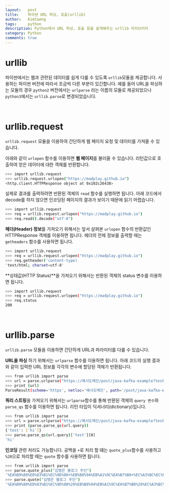 ```yaml
---
layout:   post
title:    파이썬 URL 파싱, 호출(urllib)
author:   Kimtaeng
tags: 	  python
description: Python에서 URL 파싱, 호출 등을 쉽게해주는 urllib 라이브러리
category: Python
comments: true
---
```


# urllib

파이썬에서는 웹과 관련된 데이터를 쉽게 다룰 수 있도록 ```urllib```모듈을 제공합니다.
사용하는 파이썬 버전에 따라서 조금씩 다른 부분이 있긴합니다.
예를 들어 URL을 파싱하는 모듈의 경우 ```python2``` 버전에서는 ```urlparse``` 라는 이름의 모듈로 제공되었으나
```python3```에서는 ```urllib.parse```로 변경되었습니다.

<br/>

# urllib.request 

```urllib.request``` 모듈을 이용하여 간단하게 웹 페이지 요청 및 데이터를 가져올 수 있습니다.

아래와 같이 ```urlopen``` 함수를 이용하면 **웹 페이지**를 불러올 수 있습니다.
리턴값으로 호출하여 얻은 데이터에 대한 객체를 반환합니다.
```bash
>>> import urllib.request
>>> urllib.request.urlopen("https://madplay.github.io")
<http.client.HTTPResponse object at 0x102c26438>
```

실제로 결과를 출력하려면 반환된 객체의 ```read``` 함수를 실행하면 됩니다.
아래 코드에서 decode를 하지 않으면 인코딩된 페이지의 결과가 보이기 때문에 읽기 어렵습니다.
```bash
>>> import urllib.request
>>> req = urllib.request.urlopen("https://madplay.github.io")
>>> req.read().decode("utf-8")
```

**헤더(Header) 정보**를 가져오기 위해서는 앞서 살펴본 ```urlopen``` 함수의 반환값인 HTTPResponse 객체를
이용하면 됩니다. 헤더의 전체 정보를 출력할 때는 ```getheaders``` 함수를 사용하면 됩니다.

```bash
>>> import urllib.request
>>> req = urllib.request.urlopen("https://madplay.github.io")
>>> req.getheader('content-type)
'text/html; charset=utf-8'
```



**상태값(HTTP Status)**을 가져오기 위해서는 반환된 객체의 status 변수를 이용하면 됩니다.

```bash
>>> import urllib.request
>>> req = urllib.request.urlopen("https://madplay.github.io")
>>> req.status
200
```

<br/>

# urllib.parse

```urllib.parse``` 모듈을 이용하면 간단하게 URL과 파라미터를 다룰 수 있습니다.

**URL을 파싱** 하기 위해서는 ```urlparse``` 함수를 이용하면 됩니다. 아래 코드의 실행 결과와 같이
입력한 URL 정보를 각각의 변수에 할당된 객체가 반환됩니다. 

```bash
>>> from urllib import parse
>>> url = parse.urlparse("https://예시도메인/post/java-kafka-example?test=hi")
>>> print (url)
ParseResult(scheme='https', netloc='예시도메인', path='/post/java-kafka-example', params='', query='test=hi', fragment='')
```

**쿼리 스트링**을 가져오기 위해서는 ```urlparse```함수를 통해 반환된 객체의 ```query 변수```와
```parse_qs``` 함수를 이용하면 됩니다. 리턴 타입이 딕셔너리(dictionary)입니다.

```bash
>>> from urllib import parse
>>> url = parse.urlparse("https://예시도메인/post/java-kafka-example?test=hi")
>>> print (parse.parse_qs(url.query))
{'test': ['hi']}
>>> parse.parse_qs(url.query)['test'][0]
'hi'
```

**인코딩** 관련 처리도 가능합니다. 공백을 ```+```로 처리 할 떄는 ```quote_plus```함수를 사용하고
```%20```으로 처리할 때는 ```quote``` 함수를 사용하면 됩니다.

```bash
>>> from urllib import parse
>>> parse.quote_plus("김탱은 블로그 주인")
'%EA%B9%80%ED%83%B1%EC%9D%80+%EB%B8%94%EB%A1%9C%EA%B7%B8+%EC%A3%BC%EC%9D%B8'
>>> parse.quote("김탱은 블로그 주인")
'%EA%B9%80%ED%83%B1%EC%9D%80%20%EB%B8%94%EB%A1%9C%EA%B7%B8%20%EC%A3%BC%EC%9D%B8'
```